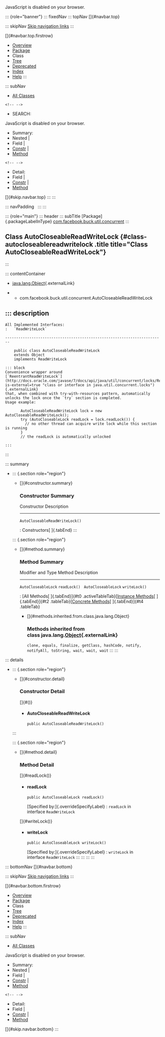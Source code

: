 <div>

JavaScript is disabled on your browser.

</div>

::: {role="banner"}
::: fixedNav
::: topNav
[]{#navbar.top}

::: skipNav
[Skip navigation links](#skip.navbar.top "Skip navigation links")
:::

[]{#navbar.top.firstrow}

-   [Overview](../../../../../index.html)
-   [Package](package-summary.html)
-   Class
-   [Tree](package-tree.html)
-   [Deprecated](../../../../../deprecated-list.html)
-   [Index](../../../../../index-all.html)
-   [Help](../../../../../help-doc.html)
:::

::: subNav
-   [All Classes](../../../../../allclasses.html)

```{=html}
<!-- -->
```
-   SEARCH:

<div>

<div>

JavaScript is disabled on your browser.

</div>

</div>

<div>

-   Summary: 
-   Nested \| 
-   Field \| 
-   [Constr](#constructor.summary) \| 
-   [Method](#method.summary)

```{=html}
<!-- -->
```
-   Detail: 
-   Field \| 
-   [Constr](#constructor.detail) \| 
-   [Method](#method.detail)

</div>

[]{#skip.navbar.top}
:::
:::

::: navPadding
 
:::
:::

::: {role="main"}
::: header
::: subTitle
[Package]{.packageLabelInType} [com.facebook.buck.util.concurrent](package-summary.html)
:::

## Class AutoCloseableReadWriteLock {#class-autocloseablereadwritelock .title title="Class AutoCloseableReadWriteLock"}
:::

::: contentContainer
-   [java.lang.Object](http://docs.oracle.com/javase/7/docs/api/java/lang/Object.html?is-external=true "class or interface in java.lang"){.externalLink}

-   -   com.facebook.buck.util.concurrent.AutoCloseableReadWriteLock

::: description
-   

    All Implemented Interfaces:
    :   `ReadWriteLock`

    ------------------------------------------------------------------------

        public class AutoCloseableReadWriteLock
        extends Object
        implements ReadWriteLock

    ::: block
    Convenience wrapper around
    [`ReentrantReadWriteLock`](http://docs.oracle.com/javase/7/docs/api/java/util/concurrent/locks/ReentrantReadWriteLock.html?is-external=true "class or interface in java.util.concurrent.locks"){.externalLink}
    that, when combined with try-with-resources pattern, automatically
    unlocks the lock once the `try` section is completed.
    Usage example:

           AutoCloseableReadWriteLock lock = new AutoCloseableReadWriteLock();
           try (AutoCloseableLock readLock = lock.readLock()) {
             // no other thread can acquire write lock while this section is running
           }
           // the readLock is automatically unlocked
         
    :::
:::

::: summary
-   ::: {.section role="region"}
    -   []{#constructor.summary}

        ### Constructor Summary

          Constructor                      Description
          -------------------------------- -------------
          `AutoCloseableReadWriteLock()`    

          : Constructors[ ]{.tabEnd}
    :::

    ::: {.section role="region"}
    -   []{#method.summary}

        ### Method Summary

          Modifier and Type     Method          Description
          --------------------- --------------- -------------
          `AutoCloseableLock`   `readLock()`     
          `AutoCloseableLock`   `writeLock()`    

          : [All Methods[ ]{.tabEnd}]{#t0 .activeTableTab}[[Instance
          Methods](javascript:show(2);)[ ]{.tabEnd}]{#t2
          .tableTab}[[Concrete
          Methods](javascript:show(8);)[ ]{.tabEnd}]{#t4 .tableTab}

        -   []{#methods.inherited.from.class.java.lang.Object}

            ### Methods inherited from class java.lang.[Object](http://docs.oracle.com/javase/7/docs/api/java/lang/Object.html?is-external=true "class or interface in java.lang"){.externalLink}

            `clone, equals, finalize, getClass, hashCode, notify, notifyAll, toString, wait, wait, wait`
    :::
:::

::: details
-   ::: {.section role="region"}
    -   []{#constructor.detail}

        ### Constructor Detail

        []{#<init>()}

        -   #### AutoCloseableReadWriteLock

                public AutoCloseableReadWriteLock()
    :::

    ::: {.section role="region"}
    -   []{#method.detail}

        ### Method Detail

        []{#readLock()}

        -   #### readLock

            ``` methodSignature
            public AutoCloseableLock readLock()
            ```

            [Specified by:]{.overrideSpecifyLabel}
            :   `readLock` in interface `ReadWriteLock`

        []{#writeLock()}

        -   #### writeLock

            ``` methodSignature
            public AutoCloseableLock writeLock()
            ```

            [Specified by:]{.overrideSpecifyLabel}
            :   `writeLock` in interface `ReadWriteLock`
    :::
:::
:::
:::

::: bottomNav
[]{#navbar.bottom}

::: skipNav
[Skip navigation links](#skip.navbar.bottom "Skip navigation links")
:::

[]{#navbar.bottom.firstrow}

-   [Overview](../../../../../index.html)
-   [Package](package-summary.html)
-   Class
-   [Tree](package-tree.html)
-   [Deprecated](../../../../../deprecated-list.html)
-   [Index](../../../../../index-all.html)
-   [Help](../../../../../help-doc.html)
:::

::: subNav
-   [All Classes](../../../../../allclasses.html)

<div>

<div>

JavaScript is disabled on your browser.

</div>

</div>

<div>

-   Summary: 
-   Nested \| 
-   Field \| 
-   [Constr](#constructor.summary) \| 
-   [Method](#method.summary)

```{=html}
<!-- -->
```
-   Detail: 
-   Field \| 
-   [Constr](#constructor.detail) \| 
-   [Method](#method.detail)

</div>

[]{#skip.navbar.bottom}
:::

